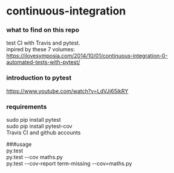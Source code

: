 # continuous-integration

### what to find on this repo
test CI with Travis and pytest.  
inpired by these 7 volumes: https://ilovesymposia.com/2014/10/01/continuous-integration-0-automated-tests-with-pytest/    

### introduction to pytest
https://www.youtube.com/watch?v=LdVJj65ikRY 

### requirements
sudo pip install pytest  
sudo pip install pytest-cov   
Travis CI and github accounts      

###usage  
py.test  
py.test --cov maths.py  
py.test --cov-report term-missing --cov=maths.py  







